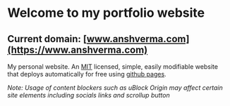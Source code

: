 # Welcome to my portfolio website  
## Current domain: [www.anshverma.com](https://www.anshverma.com)

My personal website. An [MIT](https://github.com/DarthAV/DarthAV.github.io/blob/main/LICENSE) licensed, simple, easily modifiable website that deploys automatically for free using [github pages](https://pages.github.com/). 

*Note: Usage of content blockers such as uBlock Origin may affect certain site elements including socials links and scrollup button*
